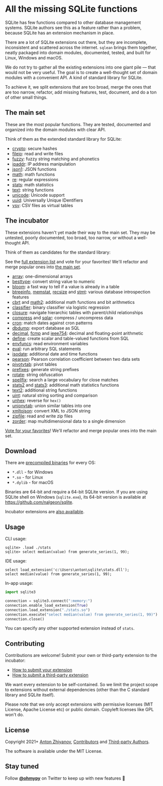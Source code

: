 # All the missing SQLite functions

SQLite has few functions compared to other database management systems. SQLite authors see this as a feature rather than a problem, because SQLite has an extension mechanism in place.

There are a lot of SQLite extensions out there, but they are incomplete, inconsistent and scattered across the internet. `sqlean` brings them together, neatly packaged into domain modules, documented, tested, and built for Linux, Windows and macOS.

We do not try to gather all the existing extensions into one giant pile — that would not be very useful. The goal is to create a well-thought set of domain modules with a convenient API. A kind of standard library for SQLite.

To achieve it, we split extensions that are too broad, merge the ones that are too narrow, refactor, add missing features, test, document, and do a ton of other small things.

## The main set

These are the most popular functions. They are tested, documented and organized into the domain modules with clear API.

Think of them as the extended standard library for SQLite:

-   [crypto](docs/crypto.md): secure hashes
-   [fileio](docs/fileio.md): read and write files
-   [fuzzy](docs/fuzzy.md): fuzzy string matching and phonetics
-   [ipaddr](docs/ipaddr.md): IP address manipulation
-   [json1](docs/json1.md): JSON functions
-   [math](docs/math.md): math functions
-   [re](docs/re.md): regular expressions
-   [stats](docs/stats.md): math statistics
-   [text](docs/text.md): string functions
-   [unicode](docs/unicode.md): Unicode support
-   [uuid](docs/uuid.md): Universally Unique IDentifiers
-   [vsv](docs/vsv.md): CSV files as virtual tables

## The incubator

These extensions haven't yet made their way to the main set. They may be untested, poorly documented, too broad, too narrow, or without a well-thought API.

Think of them as candidates for the standard library:

See the [full extension list](https://github.com/nalgeon/sqlean/issues/27) and vote for your favorites! We'll refactor and merge popular ones into [the main set](https://github.com/nalgeon/sqlean).

- [array](https://github.com/nalgeon/sqlean/issues/27#issuecomment-1004109889): one-dimensional arrays
- [besttype](https://github.com/nalgeon/sqlean/issues/27#issuecomment-999732640): convert string value to numeric
- [bloom](https://github.com/nalgeon/sqlean/issues/27#issuecomment-1002267134): a fast way to tell if a value is already in a table
- [btreeinfo](https://github.com/nalgeon/sqlean/issues/27#issuecomment-1004896027), [memstat](https://github.com/nalgeon/sqlean/issues/27#issuecomment-1007421989), [recsize](https://github.com/nalgeon/sqlean/issues/27#issuecomment-999732907) and [stmt](https://github.com/nalgeon/sqlean/issues/27#issuecomment-1007654407): various database introspection features
- [cbrt](https://github.com/nalgeon/sqlean/issues/27#issuecomment-996605444) and [math2](https://github.com/nalgeon/sqlean/issues/27#issuecomment-999128539): additional math functions and bit arithmetics
- [classifier](https://github.com/nalgeon/sqlean/issues/27#issuecomment-1001239676): binary classifier via logistic regression
- [closure](https://github.com/nalgeon/sqlean/issues/27#issuecomment-1004931771): navigate hierarchic tables with parent/child relationships
- [compress](https://github.com/nalgeon/sqlean/issues/27#issuecomment-1000937999) and [sqlar](https://github.com/nalgeon/sqlean/issues/27#issuecomment-1000938046): compress / uncompress data
- [cron](https://github.com/nalgeon/sqlean/issues/27#issuecomment-997427979): match dates against cron patterns
- [dbdump](https://github.com/nalgeon/sqlean/issues/27#issuecomment-1006791300): export database as SQL
- [decimal](https://github.com/nalgeon/sqlean/issues/27#issuecomment-1007348326), [fcmp](https://github.com/nalgeon/sqlean/issues/27#issuecomment-997482625) and [ieee754](https://github.com/nalgeon/sqlean/issues/27#issuecomment-1007375162): decimal and floating-point arithmetic
- [define](https://github.com/nalgeon/sqlean/issues/27#issuecomment-1004347222): create scalar and table-valued functions from SQL
- [envfuncs](https://github.com/nalgeon/sqlean/issues/27#issuecomment-997423609): read environment variables
- [eval](https://github.com/nalgeon/sqlean/issues/27#issuecomment-996432840): run arbitrary SQL statements
- [isodate](https://github.com/nalgeon/sqlean/issues/27#issuecomment-998138191): additional date and time functions
- [pearson](https://github.com/nalgeon/sqlean/issues/27#issuecomment-997417836): Pearson correlation coefficient between two data sets
- [pivotvtab](https://github.com/nalgeon/sqlean/issues/27#issuecomment-997052157): pivot tables
- [prefixes](https://github.com/nalgeon/sqlean/issues/27#issuecomment-1007464840): generate string prefixes
- [rotate](https://github.com/nalgeon/sqlean/issues/27#issuecomment-1007500659): string obfuscation
- [spellfix](https://github.com/nalgeon/sqlean/issues/27#issuecomment-1002297477): search a large vocabulary for close matches
- [stats2](https://github.com/nalgeon/sqlean/issues/27#issuecomment-1000902666) and [stats3](https://github.com/nalgeon/sqlean/issues/27#issuecomment-1002703581): additional math statistics functions
- [text2](https://github.com/nalgeon/sqlean/issues/27#issuecomment-1003105288): additional string functions
- [uint](https://github.com/nalgeon/sqlean/issues/27#issuecomment-1001232670): natural string sorting and comparison
- [unhex](https://github.com/nalgeon/sqlean/issues/27#issuecomment-997432989): reverse for `hex()`
- [unionvtab](https://github.com/nalgeon/sqlean/issues/27#issuecomment-1007687162): union similar tables into one
- [xmltojson](https://github.com/nalgeon/sqlean/issues/27#issuecomment-997018486): convert XML to JSON string
- [zipfile](https://github.com/nalgeon/sqlean/issues/27#issuecomment-1001190336): read and write zip files
- [zorder](https://github.com/nalgeon/sqlean/issues/27#issuecomment-1007733209): map multidimensional data to a single dimension

[Vote for your favorites](https://github.com/nalgeon/sqlean/issues/27)! We'll refactor and merge popular ones into the main set.

## Download

There are [precompiled binaries](https://github.com/nalgeon/sqlean/releases/latest) for every OS:

-   `*.dll` - for Windows
-   `*.so` - for Linux
-   `*.dylib` - for macOS

Binaries are 64-bit and require a 64-bit SQLite version. If you are using SQLite shell on Windows (`sqlite.exe`), its 64-bit version is available at https://github.com/nalgeon/sqlite.

Incubator extensions are [also available](https://github.com/nalgeon/sqlean/releases/tag/incubator).

## Usage

CLI usage:

```
sqlite> .load ./stats
sqlite> select median(value) from generate_series(1, 99);
```

IDE usage:

```
select load_extension('c:\Users\anton\sqlite\stats.dll');
select median(value) from generate_series(1, 99);
```

In-app usage:

```python
import sqlite3

connection = sqlite3.connect(":memory:")
connection.enable_load_extension(True)
connection.load_extension("./stats.so")
connection.execute("select median(value) from generate_series(1, 99)")
connection.close()
```

You can specify any other supported extension instead of `stats`.

## Contributing

Contributions are welcome! Submit your own or third-party extension to the incubator:

- [How to submit your extension](https://github.com/nalgeon/sqlean/blob/incubator/docs/submit.md)
- [How to submit a third-party extension](https://github.com/nalgeon/sqlean/blob/incubator/docs/external.md)

We want every extension to be self-contained. So we limit the project scope to extensions without external dependencies (other than the C standard library and SQLite itself).

Please note that we only accept extensions with permissive licenses (MIT License, Apache License etc) or public domain. Copyleft licenses like GPL won't do.

## License

Copyright 2021+ [Anton Zhiyanov](https://antonz.org/), [Contributors](https://github.com/nalgeon/sqlean/graphs/contributors) and [Third-party Authors](docs/third-party.md).

The software is available under the MIT License.

## Stay tuned

Follow [**@ohmypy**](https://twitter.com/ohmypy) on Twitter to keep up with new features 🚀
